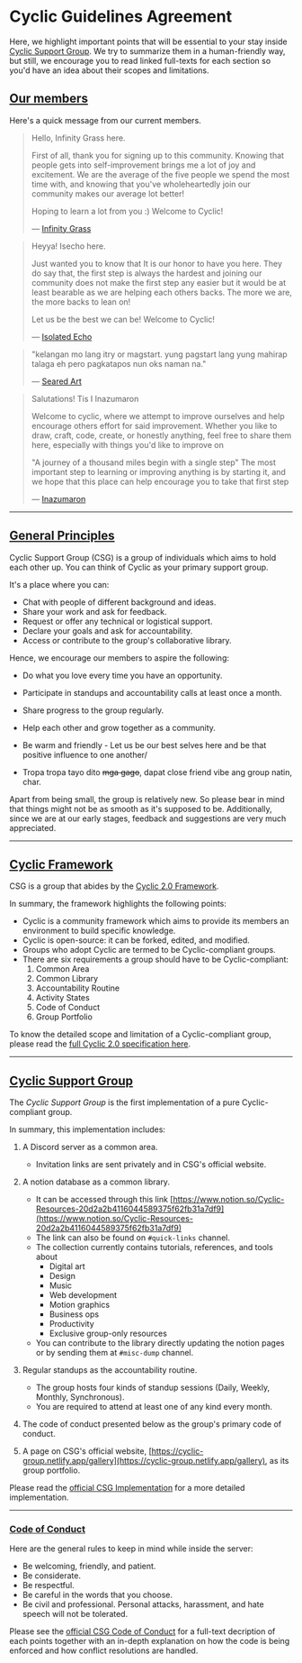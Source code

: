 # Cyclic Guidelines Agreement

Here, we highlight important points that will be essential to your stay inside [Cyclic Support Group](). We try to summarize them in a human-friendly way, but still, we encourage you to read linked full-texts for each section so you'd have an idea about their scopes and limitations.

## [Our members]()

Here's a quick message from our current members.

> Hello, Infinity Grass here.
>
> First of all, thank you for signing up to this community. Knowing that people gets into self-improvement brings me a lot of joy and excitement. We are the average of the five people we spend the most time with, and knowing that you've wholeheartedly join our community makes our average lot better!
>
> Hoping to learn a lot from you :) Welcome to Cyclic!
>
> &mdash; [Infinity Grass]()

> Heyya! Isecho here.
>
> Just wanted you to know that It is our honor to have you here. They do say that, the first step is always the hardest and joining our community does not make the first step any easier but it would be at least bearable as we are helping each others backs. The more we are, the more backs to lean on!
>
> Let us be the best we can be! Welcome to Cyclic!
>
> &mdash; [Isolated Echo]()

> "kelangan mo lang itry or magstart. yung pagstart lang yung mahirap talaga eh pero pagkatapos nun oks naman na."
>
> &mdash; [Seared Art]()

> Salutations! Tis I Inazumaron
>
> Welcome to cyclic, where we attempt to improve ourselves and help encourage others effort for said improvement. Whether you like to draw, craft, code, create, or honestly anything, feel free to share them here, especially with things you'd like to improve on
>
> "A journey of a thousand miles begin with a single step"
> The most important step to learning or improving anything is by starting it, and we hope that this place can help encourage you to take that first step
>
> &mdash; [Inazumaron]()

---

## [General Principles]()

Cyclic Support Group (CSG) is a group of individuals which aims to hold each other up.
You can think of Cyclic as your primary support group.

It's a place where you can:

- Chat with people of different background and ideas.
- Share your work and ask for feedback.
- Request or offer any technical or logistical support.
- Declare your goals and ask for accountability.
- Access or contribute to the group's collaborative library.

Hence, we encourage our members to aspire the following:

- Do what you love every time you have an opportunity.
- Participate in standups and accountability calls at least once a month.
- Share progress to the group regularly.
- Help each other and grow together as a community.

- Be warm and friendly - Let us be our best selves here and be that positive influence to one another/
- Tropa tropa tayo dito ~~mga gago~~, dapat close friend vibe ang group natin, char.

Apart from being small, the group is relatively new. So please bear in mind that things might not be as smooth as it's supposed to be. Additionally, since we are at our early stages, feedback and suggestions are very much appreciated.

---

## [Cyclic Framework]()

CSG is a group that abides by the [Cyclic 2.0 Framework](/guidelines/cyclic-2).

In summary, the framework highlights the following points:

- Cyclic is a community framework which aims to provide its members an environment to build specific knowledge.
- Cyclic is open-source: it can be forked, edited, and modified.
- Groups who adopt Cyclic are termed to be Cyclic-compliant groups.
- There are six requirements a group should have to be Cyclic-compliant:
  1. Common Area
  2. Common Library
  3. Accountability Routine
  4. Activity States
  5. Code of Conduct
  6. Group Portfolio

To know the detailed scope and limitation of a Cyclic-compliant group, please read the [full Cyclic 2.0 specification here](/guidelines/cyclic-2).

---

## [Cyclic Support Group]()

The _Cyclic Support Group_ is the first implementation of a pure Cyclic-compliant group.

In summary, this implementation includes:

1. A Discord server as a common area.

   - Invitation links are sent privately and in CSG's official website.

2. A notion database as a common library.

   - It can be accessed through this link [https://www.notion.so/Cyclic-Resources-20d2a2b4116044589375f62fb31a7df9](https://www.notion.so/Cyclic-Resources-20d2a2b4116044589375f62fb31a7df9)
   - The link can also be found on `#quick-links` channel.
   - The collection currently contains tutorials, references, and tools about
     - Digital art
     - Design
     - Music
     - Web development
     - Motion graphics
     - Business ops
     - Productivity
     - Exclusive group-only resources
   - You can contribute to the library directly updating the notion pages or by sending them at `#misc-dump` channel.

3. Regular standups as the accountability routine.
   - The group hosts four kinds of standup sessions (Daily, Weekly, Monthly, Synchronous).
   - You are required to attend at least one of any kind every month.
4. The code of conduct presented below as the group's primary code of conduct.
5. A page on CSG's official website, [https://cyclic-group.netlify.app/gallery](https://cyclic-group.netlify.app/gallery), as its group portfolio.

Please read the [official CSG Implementation](/guidelines/main) for a more detailed implementation.

---

### [Code of Conduct]()

Here are the general rules to keep in mind while inside the server:

- Be welcoming, friendly, and patient.
- Be considerate.
- Be respectful.
- Be careful in the words that you choose.
- Be civil and professional. Personal attacks, harassment, and hate speech will not be tolerated.

Please see the [official CSG Code of Conduct](/guidelines/main#code-of-conduct) for a full-text decription of each points together with an in-depth explanation on how the code is being enforced and how conflict resolutions are handled.
